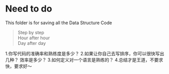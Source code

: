 # Need to do
This folder is for saving all the Data Structure Code

> Step by step  
> Hour after hour  
> Day after day  


1.你写代码的准确率和熟练度是多少？
2.如果让你自己去写排序，你可以很快写出几种？ 效率是多少？
3.如何定义对一个语言是熟练的？
4.总结才是王道，不要求快，要求好～
